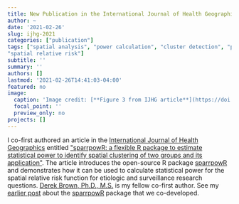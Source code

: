 ```yaml
---
title: New Publication in the International Journal of Health Geographics
author: ~
date: '2021-02-26'
slug: ijhg-2021
categories: ["publication"]
tags: ["spatial analysis", "power calculation", "cluster detection", "point pattern", "kernel density estimation", 
"spatial relative risk"]
subtitle: ''
summary: ''
authors: []
lastmod: '2021-02-26T14:41:03-04:00'
featured: no
image:
  caption: 'Image credit: [**Figure 3 from IJHG article**](https://doi.org/10.1186/s12942-021-00267-z)'
  focal_point: ''
  preview_only: no
projects: []
---
```


I co-first authored an article in the [International Journal of Health Geographics](https://ij-healthgeographics.biomedcentral.com/) entitled ["sparrpowR: a flexible R package to estimate statistical power to identify spatial clustering of two groups and its application"](https://doi.org/10.1186/s12942-021-00267-z). The article 
introduces the open-source R package [sparrpowR](https://CRAN.R-project.org/package=sparrpowR) and demonstrates how it can be used to calculate statistical power for the spatial relative risk function for etiologic and surveillance research questions. [Derek Brown, Ph.D., M.S.](https://dceg.cancer.gov/fellowship-training/fellowship-experience/meet-fellows/iteb/brown-derek) is my fellow co-first author. See my [earlier post](/post/cran-sparrpowr/) about the [sparrpowR](https://CRAN.R-project.org/package=sparrpowR) package that we co-developed.